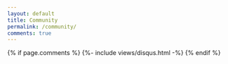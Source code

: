 ```yaml
---
layout: default
title: Community
permalink: /community/
comments: true
---
```


{% if page.comments %}
   {%- include views/disqus.html -%}
{% endif %}
